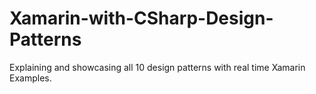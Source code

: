# Xamarin-with-CSharp-Design-Patterns
Explaining and showcasing all 10 design patterns with real time Xamarin Examples.
